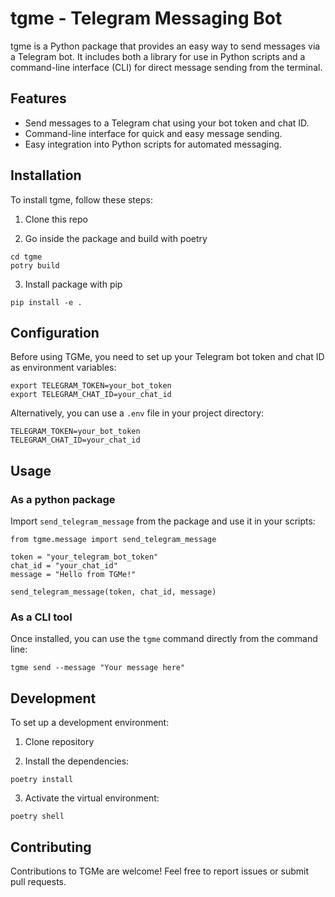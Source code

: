 # tgme - Telegram Messaging Bot

tgme is a Python package that provides an easy way to send messages via a Telegram bot. It includes both a library for use in Python scripts and a command-line interface (CLI) for direct message sending from the terminal.

## Features

- Send messages to a Telegram chat using your bot token and chat ID.
- Command-line interface for quick and easy message sending.
- Easy integration into Python scripts for automated messaging.

## Installation

To install tgme, follow these steps:

1. Clone this repo

2. Go inside the package and build with poetry

```
cd tgme
potry build
```

3. Install package with pip

```
pip install -e .
```

## Configuration

Before using TGMe, you need to set up your Telegram bot token and chat ID as environment variables:

```
export TELEGRAM_TOKEN=your_bot_token
export TELEGRAM_CHAT_ID=your_chat_id
```

Alternatively, you can use a `.env` file in your project directory:

```
TELEGRAM_TOKEN=your_bot_token
TELEGRAM_CHAT_ID=your_chat_id
```

## Usage

### As a python package

Import `send_telegram_message` from the package and use it in your scripts:

```
from tgme.message import send_telegram_message

token = "your_telegram_bot_token"
chat_id = "your_chat_id"
message = "Hello from TGMe!"

send_telegram_message(token, chat_id, message)
```

### As a CLI tool

Once installed, you can use the `tgme` command directly from the command line:

```
tgme send --message "Your message here"
```

## Development

To set up a development environment:

1. Clone repository

2. Install the dependencies:

```
poetry install
```

3. Activate the virtual environment:

```
poetry shell
```

## Contributing

Contributions to TGMe are welcome! Feel free to report issues or submit pull requests.
